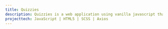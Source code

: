 ```yaml
---
title: Quizzies
description: Quizzies is a web application using vanilla javascript that makes Axios calls to Open Trivia DB API, which is an external open source API that generates trivia questions. This application allows the user to select a quiz category, difficulty, and number of questions so that users can polish their trivia skills.
projecttech: JavaScript | HTML5 | SCSS | Axios
---
```

